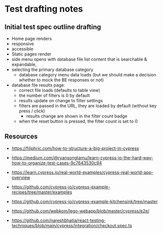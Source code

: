 # Test drafting notes


## Initial test spec outline drafting

- Home page renders
- responsive
- accessible
- Static pages render
- side menu opens with database file list content that is searchable & expandable, 
- selecting the primary database category 
  - database category menu data loads (but we should make a decision whether to mock the BE responses or not)
- database file results page:
  - correct file loads (defaults to table view)
  - the number of filters is 0 by default
  - results update on change to filter settings
  - filters are passed in the URL, they are loaded by default (without key press / click)
    - results change are shown in the filter count badge
  - when the reset button is pressed, the filter count is set to 0


## Resources

- https://filiphric.com/how-to-structure-a-big-project-in-cypress
- https://medium.com/@ryansongtamu/learn-cypress-io-the-hard-way-how-to-organize-test-cases-9c7643530c94
- https://learn.cypress.io/real-world-examples/cypress-real-world-app-overview
- https://github.com/cypress-io/cypress-example-recipes/tree/master/examples
- https://github.com/cypress-io/cypress-example-kitchensink/tree/master

- https://github.com/webkom/lego-webapp/blob/master/cypress/e2e/
- https://github.com/nareshbhatia/react-testing-techniques/blob/main/cypress/integration/checkout.spec.ts


